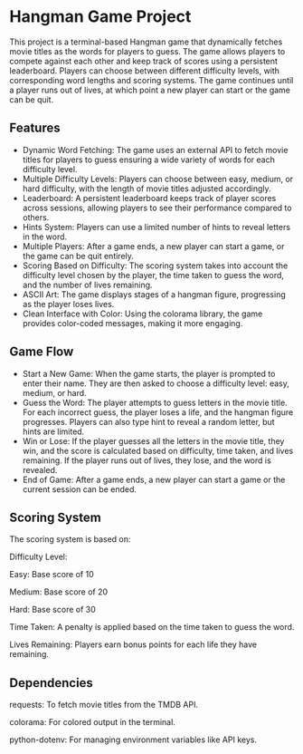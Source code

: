 # Hangman Game Project

This project is a terminal-based Hangman game that dynamically fetches movie titles as the words for players to guess. The game allows players to compete against each other and keep track of scores using a persistent leaderboard. Players can choose between different difficulty levels, with corresponding word lengths and scoring systems. The game continues until a player runs out of lives, at which point a new player can start or the game can be quit.

## Features

- Dynamic Word Fetching: The game uses an external API to fetch movie titles for players to guess ensuring a wide variety of words for each difficulty level.
- Multiple Difficulty Levels: Players can choose between easy, medium, or hard difficulty, with the length of movie titles adjusted accordingly.
- Leaderboard: A persistent leaderboard keeps track of player scores across sessions, allowing players to see their performance compared to others.
- Hints System: Players can use a limited number of hints to reveal letters in the word.
- Multiple Players: After a game ends, a new player can start a game, or the game can be quit entirely.
- Scoring Based on Difficulty: The scoring system takes into account the difficulty level chosen by the player, the time taken to guess the word, and the number of lives remaining.
- ASCII Art: The game displays stages of a hangman figure, progressing as the player loses lives.
- Clean Interface with Color: Using the colorama library, the game provides color-coded messages, making it more engaging.

## Game Flow

- Start a New Game:
When the game starts, the player is prompted to enter their name.
They are then asked to choose a difficulty level: easy, medium, or hard.
- Guess the Word:
The player attempts to guess letters in the movie title. For each incorrect guess, the player loses a life, and the hangman figure progresses.
Players can also type hint to reveal a random letter, but hints are limited.
- Win or Lose:
If the player guesses all the letters in the movie title, they win, and the score is calculated based on difficulty, time taken, and lives remaining.
If the player runs out of lives, they lose, and the word is revealed.
- End of Game:
After a game ends, a new player can start a game or the current session can be ended.

## Scoring System

The scoring system is based on:

Difficulty Level:

Easy: Base score of 10

Medium: Base score of 20

Hard: Base score of 30

Time Taken: A penalty is applied based on the time taken to guess the word.

Lives Remaining: Players earn bonus points for each life they have remaining.

## Dependencies

requests: To fetch movie titles from the TMDB API.

colorama: For colored output in the terminal.

python-dotenv: For managing environment variables like API keys.
